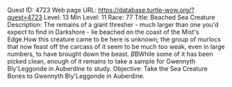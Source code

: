 Quest ID: 4723
Web page URL: https://database.turtle-wow.org/?quest=4723
Level: 13
Min Level: 11
Race: 77
Title: Beached Sea Creature
Description: The remains of a giant thresher - much larger than one you'd expect to find in Darkshore - lie beached on the coast of the Mist's Edge.How this creature came to be here is unknown; the group of murlocs that now feast off the carcass of it seem to be much too weak, even in large numbers, to have brought down the beast. $B$BWhile some of it has been picked clean, enough of it remains to take a sample for Gwennyth Bly'Leggonde in Auberdine to study.
Objective: Take the Sea Creature Bones to Gwennyth Bly'Leggonde in Auberdine.
